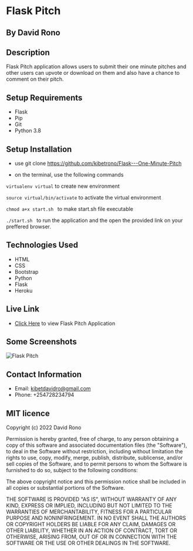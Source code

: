 # Flask Pitch

## By David Rono

## Description

Flask Pitch application allows users to submit their one minute pitches and other users can upvote or download on them and also have a chance to comment on their pitch.

## Setup Requirements

* Flask
* Pip
* Git
* Python 3.8

## Setup Installation

* use git clone  https://github.com/kibetrono/Flask---One-Minute-Pitch 

* on the terminal, use the following commands

 
``` virtualenv virtual ``` to create new environment

```source virtual/bin/activate``` to activate the virtual environment

```chmod a+x start.sh ``` to make start.sh file executable

```./start.sh ``` to run the application and the open the provided link on your preffered browser.


## Technologies Used

* HTML
* CSS
* Bootstrap
* Python
* Flask
* Heroku

## Live Link

* [Click Here]( https://pitchflaskapplication.herokuapp.com/) to view Flask Pitch Application

## Some Screenshots


![Flask Pitch](design.png)

## Contact Information

* Email: kibetdavidro@gmail.com
* Phone: +254728234794


## MIT licence

<p>Copyright (c) 2022 David Rono </p>

Permission is hereby granted, free of charge, to any person obtaining
a copy of this software and associated documentation files (the
"Software"), to deal in the Software without restriction, including
without limitation the rights to use, copy, modify, merge, publish,
distribute, sublicense, and/or sell copies of the Software, and to
permit persons to whom the Software is furnished to do so, subject to
the following conditions:

The above copyright notice and this permission notice shall be
included in all copies or substantial portions of the Software.

THE SOFTWARE IS PROVIDED "AS IS", WITHOUT WARRANTY OF ANY KIND,
EXPRESS OR IMPLIED, INCLUDING BUT NOT LIMITED TO THE WARRANTIES OF
MERCHANTABILITY, FITNESS FOR A PARTICULAR PURPOSE AND
NONINFRINGEMENT. IN NO EVENT SHALL THE AUTHORS OR COPYRIGHT HOLDERS BE
LIABLE FOR ANY CLAIM, DAMAGES OR OTHER LIABILITY, WHETHER IN AN ACTION
OF CONTRACT, TORT OR OTHERWISE, ARISING FROM, OUT OF OR IN CONNECTION
WITH THE SOFTWARE OR THE USE OR OTHER DEALINGS IN THE SOFTWARE.

